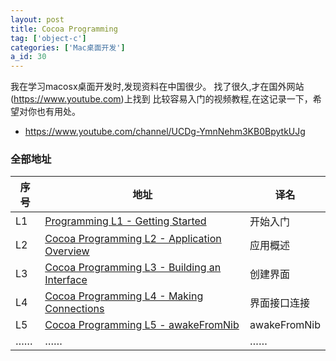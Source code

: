```yaml
---
layout: post
title: Cocoa Programming
tag: ['object-c']
categories: ['Mac桌面开发']
a_id: 30
---
```


我在学习macosx桌面开发时,发现资料在中国很少。
找了很久,才在国外网站(https://www.youtube.com)上找到
比较容易入门的视频教程,在这记录一下，希望对你也有用处。

- https://www.youtube.com/channel/UCDg-YmnNehm3KB0BpytkUJg

### 全部地址

|序号|地址|译名|
|-|-|-----------------|
|L1|[Programming L1 - Getting Started](https://www.youtube.com/watch?v=X_MJd8wqTBM&list=PLE83F832121568D36)|开始入门|
|L2|[Cocoa Programming L2 - Application Overview](https://www.youtube.com/watch?v=7vy7pEpEYvk&index=2&list=PLE83F832121568D36)|应用概述|
|L3|[Cocoa Programming L3 - Building an Interface](https://www.youtube.com/watch?v=GLxTuluYdZg&index=3&list=PLE83F832121568D36)|创建界面|
|L4|[Cocoa Programming L4 - Making Connections](https://www.youtube.com/watch?v=CgrDSW0dHy4&list=PLE83F832121568D36&index=4)|界面接口连接|
|L5|[Cocoa Programming L5 - awakeFromNib](https://www.youtube.com/watch?v=w3t5AFnpdX8&index=5&list=PLE83F832121568D36)|awakeFromNib|
|……|……|……|



